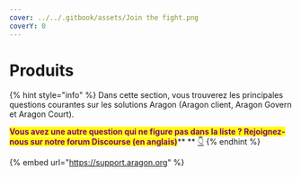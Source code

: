 ```yaml
---
cover: ../../.gitbook/assets/Join the fight.png
coverY: 0
---
```


# Produits

{% hint style="info" %}
Dans cette section, vous trouverez les principales questions courantes sur les solutions Aragon (Aragon client, Aragon Govern et Aragon Court).

<mark style="color:purple;">**Vous avez une autre question qui ne figure pas dans la liste ? Rejoignez-nous sur notre forum Discourse (en anglais)**</mark>** ** [👇](https://emojipedia.org/backhand-index-pointing-down/)
{% endhint %}

{% embed url="https://support.aragon.org" %}

